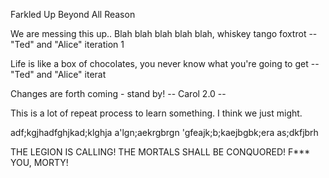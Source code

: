 Farkled 
Up
Beyond
All
Reason

We are messing this up..
Blah blah blah blah blah, whiskey tango foxtrot
-- "Ted" and "Alice" iteration 1

Life is like a box of chocolates, you never know what you're going to get
-- "Ted" and "Alice" iterat

Changes are forth coming - stand by!
-- Carol 2.0 --

This is a lot of repeat process to learn something.  I think we just might.

adf;kgjhadfghjkad;klghja
a'lgn;aekrgbrgn
'gfeajk;b;kaejbgbk;era
as;dkfjbrh

THE LEGION IS CALLING!
THE MORTALS SHALL BE CONQUORED! 
F*** YOU, MORTY!
